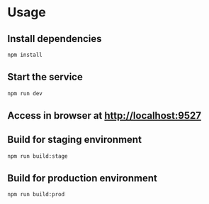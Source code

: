 # Usage

## Install dependencies

```bash
npm install
```

## Start the service

```bash
npm run dev
```

## Access in browser at <http://localhost:9527>

## Build for staging environment

```bash
npm run build:stage
```

## Build for production environment

```bash
npm run build:prod
```
